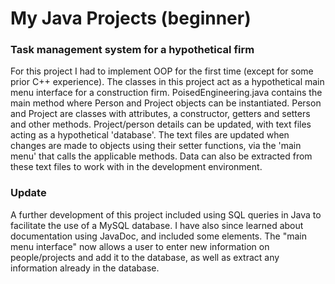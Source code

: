 # My Java Projects (beginner)

### Task management system for a hypothetical firm
For this project I had to implement OOP for the first time (except for some prior C++ experience). The classes in this project act as a hypothetical main menu interface for a construction firm. PoisedEngineering.java contains the main method where Person and Project objects can be instantiated. Person and Project are classes with attributes, a constructor, getters and setters and other methods. Project/person details can be updated, with text files acting as a hypothetical 'database'. The text files are updated when changes are made to objects using their setter functions, via the 'main menu' that calls the applicable methods. Data can also be extracted from these text files to work with in the development environment. 
### Update
A further development of this project included using SQL queries in Java to facilitate the use of a MySQL database. I have also since learned about documentation using JavaDoc, and included some elements. The "main menu interface" now allows a user to enter new information on people/projects and add it to the database, as well as extract any information already in the database.
